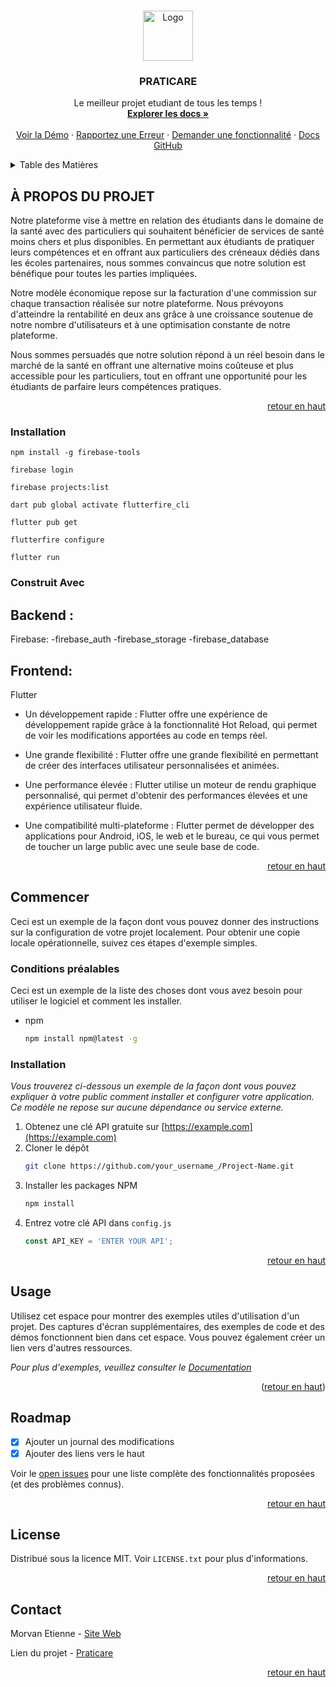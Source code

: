 
<a name="readme-top"></a>
<!-- PROJECT SHIELDS -->
<!--
*** I'm using markdown "reference style" links for readability.
*** Reference links are enclosed in brackets [ ] instead of parentheses ( ).
*** See the bottom of this document for the declaration of the reference variables
*** for contributors-url, forks-url, etc. This is an optional, concise syntax you may use.
*** https://www.markdownguide.org/basic-syntax/#reference-style-links
-->

<!-- PROJECT LOGO -->
<br />
<div align="center">
  <a href="https://github.com/xraiizen/praticare">
    <img src="https://play-lh.googleusercontent.com/y67nalKzxRc3kvo-ZvxxoD1ZT5h91vNIKZyGNIwGVx9QNdam9uPT2Q2Jdjt5Ojv0EQ" alt="Logo" width="80" height="80">
  </a>

  <h3 align="center">PRATICARE</h3>

  <p align="center">
    Le meilleur projet etudiant de tous les temps !
    <br />
    <a href="https://github.com/xraiizen/praticare"><strong>Explorer les docs »</strong></a>
    <br />
    <br />
    <a href="https://github.com/xraiizen/praticare">Voir la Démo</a>
    ·
    <a href="https://github.com/xraiizen/praticare/issues">Rapportez une Erreur</a>
    ·
    <a href="https://github.com/xraiizen/praticare/issues">Demander une fonctionnalité</a>
    ·
    <a href="https://docs.github.com/fr/issues">Docs GitHub</a>
  </p>
</div>



<!-- TABLE DES MATIÈRES -->
<details>
  <summary>Table des Matières</summary>
  <ol>
    <li>
      <a href="#about-the-project">À propos du Projet</a>
      <ul>
        <li><a href="#built-with">Construit Avec</a></li>
      </ul>
    </li>
    <li>
      <a href="#getting-started">Commencer</a>
      <ul>
        <li><a href="#prerequisites">Conditions préalables</a></li>
        <li><a href="#installation">Installation</a></li>
      </ul>
    </li>
    <li><a href="#usage">Usage</a></li>
    <li><a href="#roadmap">Roadmap</a></li>
    <li><a href="#license">License</a></li>
    <li><a href="#contact">Contact</a></li>
  </ol>
</details>



<!-- À PROPOS DU PROJET -->
## À PROPOS DU PROJET

Notre plateforme vise à mettre en relation des étudiants dans le domaine de la santé avec des particuliers qui souhaitent bénéficier de services de santé moins chers et plus disponibles. En permettant aux étudiants de pratiquer leurs compétences et en offrant aux particuliers des créneaux dédiés dans les écoles partenaires, nous sommes convaincus que notre solution est bénéfique pour toutes les parties impliquées.

Notre modèle économique repose sur la facturation d'une commission sur chaque transaction réalisée sur notre plateforme. Nous prévoyons d'atteindre la rentabilité en deux ans grâce à une croissance soutenue de notre nombre d'utilisateurs et à une optimisation constante de notre plateforme.

Nous sommes persuadés que notre solution répond à un réel besoin dans le marché de la santé en offrant une alternative moins coûteuse et plus accessible pour les particuliers, tout en offrant une opportunité pour les étudiants de parfaire leurs compétences pratiques. 

<p align="right"><a href="#readme-top">retour en haut</a></p>

### Installation

``` npm install -g firebase-tools ```     

``` firebase login ```     

``` firebase projects:list ```       

``` dart pub global activate flutterfire_cli ```      

``` flutter pub get ```      

``` flutterfire configure ```     

``` flutter run  ```      



### Construit Avec

## Backend :

Firebase:
  -firebase_auth
  -firebase_storage
  -firebase_database

## Frontend:

Flutter
 - Un développement rapide : Flutter offre une expérience de développement rapide grâce à la fonctionnalité Hot Reload, qui permet de voir les modifications apportées au code en temps réel.

 - Une grande flexibilité : Flutter offre une grande flexibilité en permettant de créer des interfaces utilisateur personnalisées et animées.

 - Une performance élevée : Flutter utilise un moteur de rendu graphique personnalisé, qui permet d'obtenir des performances élevées et une expérience utilisateur fluide.

 - Une compatibilité multi-plateforme : Flutter permet de développer des applications pour Android, iOS, le web et le bureau, ce qui vous permet de toucher un large public avec une seule base de code.


<p align="right"><a href="#readme-top">retour en haut</a></p>



<!-- GETTING STARTED -->
## Commencer

Ceci est un exemple de la façon dont vous pouvez donner des instructions sur la configuration de votre projet localement.
Pour obtenir une copie locale opérationnelle, suivez ces étapes d'exemple simples.

### Conditions préalables

Ceci est un exemple de la liste des choses dont vous avez besoin pour utiliser le logiciel et comment les installer.
* npm
  ```sh
  npm install npm@latest -g
  ```

### Installation

_Vous trouverez ci-dessous un exemple de la façon dont vous pouvez expliquer à votre public comment installer et configurer votre application. Ce modèle ne repose sur aucune dépendance ou service externe._

1. Obtenez une clé API gratuite sur [https://example.com](https://example.com)
2. Cloner le dépôt
   ```sh
   git clone https://github.com/your_username_/Project-Name.git
   ```
3. Installer les packages NPM
   ```sh
   npm install
   ```
4. Entrez votre clé API dans `config.js`
   ```js
   const API_KEY = 'ENTER YOUR API';
   ```

<p align="right"><a href="#readme-top">retour en haut</a></p>



<!-- USAGE EXAMPLES -->
## Usage

Utilisez cet espace pour montrer des exemples utiles d'utilisation d'un projet. Des captures d'écran supplémentaires, des exemples de code et des démos fonctionnent bien dans cet espace. Vous pouvez également créer un lien vers d'autres ressources.

_Pour plus d'exemples, veuillez consulter le [Documentation](https://example.com)_

<p align="right">(<a href="#readme-top">retour en haut</a>)</p>



<!-- ROADMAP -->
## Roadmap

- [x] Ajouter un journal des modifications
- [x] Ajouter des liens vers le haut

Voir le [open issues](https://github.com/xraiizen/praticare/issues) pour une liste complète des fonctionnalités proposées (et des problèmes connus).

<p align="right"><a href="#readme-top">retour en haut</a></p>


<!-- LICENSE -->
## License

Distribué sous la licence MIT. Voir `LICENSE.txt` pour plus d'informations.

<p align="right"><a href="#readme-top">retour en haut</a></p>



<!-- CONTACT -->
## Contact

Morvan Etienne - [Site Web](https://etiennemorvan.com)

Lien du projet - [Praticare](https://github.com/xraiizen/praticare)

<p align="right"><a href="#readme-top">retour en haut</a></p>


